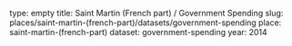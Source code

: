 type: empty
title: Saint Martin (French part) / Government Spending
slug: places/saint-martin-(french-part)/datasets/government-spending
place: saint-martin-(french-part)
dataset: government-spending
year: 2014
